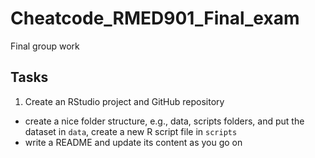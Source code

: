 # Cheatcode_RMED901_Final_exam
Final group work 
## Tasks

1. Create an RStudio project and GitHub repository

  - create a nice folder structure, e.g., data, scripts folders, and put the
  dataset in `data`, create a new R script file in `scripts`
  - write a README and update its content as you go on